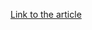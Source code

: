 [Link to the article](https://blogs.blackberry.com/en/2021/10/threat-thursday-blustealer-infostealer)

